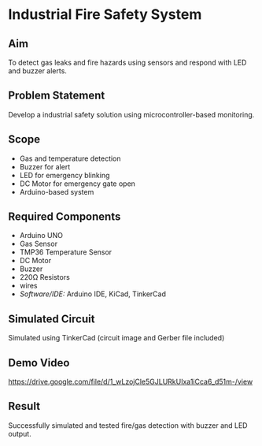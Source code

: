 # Industrial Fire Safety System

## Aim  
To detect gas leaks and fire hazards using sensors and respond with LED and buzzer alerts.

## Problem Statement  
Develop a  industrial safety solution using microcontroller-based monitoring.

## Scope  
- Gas and temperature detection  
- Buzzer for alert  
- LED for emergency blinking
- DC Motor for emergency gate open 
- Arduino-based system  

## Required Components  
- Arduino UNO  
- Gas Sensor  
- TMP36 Temperature Sensor  
- DC Motor  
- Buzzer  
- 220Ω Resistors  
- wires  
- *Software/IDE:* Arduino IDE, KiCad, TinkerCad  

## Simulated Circuit  
Simulated using TinkerCad (circuit image and Gerber file included)

## Demo Video  
https://drive.google.com/file/d/1_wLzojCle5GJLURkUIxa1iCca6_d51m-/view

## Result  
Successfully simulated and tested fire/gas detection with buzzer and LED output.
